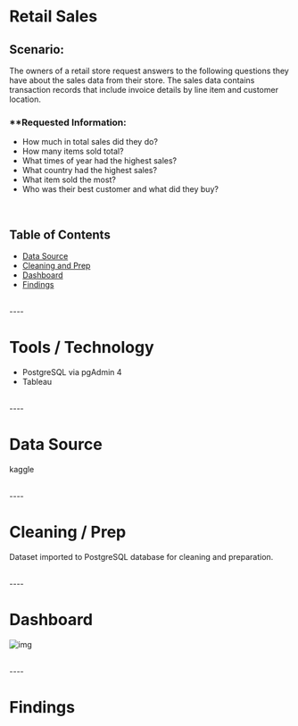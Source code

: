 # Retail Sales

## Scenario:

The owners of a retail store request answers to the following questions they have about the sales data from their store. The sales data contains transaction records that include invoice details by line item and customer location.

### **Requested Information:
* How much in total sales did they do?
* How many items sold total?
* What times of year had the highest sales?
* What country had the highest sales?
* What item sold the most?
* Who was their best customer and what did they buy?

<br>

## Table of Contents
* [Data Source](/retail_sales#Data-Source)
* [Cleaning and Prep](/retail_sales#Cleaning----Prep)
* [Dashboard](/retail_sales#Dashboard)
* [Findings](/retail_sales#Findings)

<br>
----

# Tools / Technology 
- PostgreSQL via pgAdmin 4
- Tableau

<br>
----

# Data Source
kaggle

<br>
----

# Cleaning / Prep
Dataset imported to PostgreSQL database for cleaning and preparation.

<br>
----

# Dashboard

![img](insert-link)

<br>
----

# Findings
